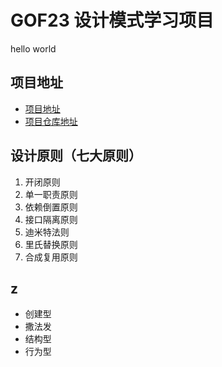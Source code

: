 # GOF23 设计模式学习项目
hello world

## 项目地址
- [项目地址](https://github.com/lijin8080/gof23)
- [项目仓库地址](https://github.com/lijin8080/gof23.git)

## 设计原则（七大原则）
 1. 开闭原则
 2. 单一职责原则
 3. 依赖倒置原则
 4. 接口隔离原则
 5. 迪米特法则
 6. 里氏替换原则
 7. 合成复用原则

## z
- 创建型
 - 撒法发
- 结构型
- 行为型





















